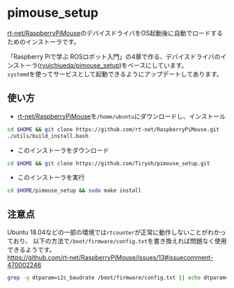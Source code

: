 # pimouse_setup

[rt-net/RaspberryPiMouse](https://github.com/rt-net/RaspberryPiMouse)のデバイスドライバをOS起動後に自動でロードするためのインストーラです。

「Raspberry Piで学ぶ ROSロボット入門」の4章で作る、デバイスドライバのインストーラ([ryuichiueda/pimouse_setup](https://github.com/ryuichiueda/pimouse_setup))をベースにしています。  
`systemd`を使ってサービスとして起動できるようにアップデートしてあります。

## 使い方

* [rt-net/RaspberryPiMouse](https://github.com/rt-net/RaspberryPiMouse)を`/home/ubuntu`にダウンロードし、インストール

```sh
cd $HOME && git clone https://github.com/rt-net/RaspberryPiMouse.git
./utils/build_install.bash
```

* このインストーラをダウンロード

```sh
cd $HOME && git clone https://github.com/Tiryoh/pimouse_setup.git
```

* このインストーラを実行

```sh
cd $HOME/pimouse_setup && sudo make install
```

## 注意点

Ubuntu 18.04などの一部の環境では`rtcounter`が正常に動作しないことがわかっており、
以下の方法で`/boot/firmware/config.txt`を書き換えれば問題なく使用できるようです。  
https://github.com/rt-net/RaspberryPiMouse/issues/13#issuecomment-470002246

```sh
grep -q dtparam=i2c_baudrate /boot/firmware/config.txt || echo dtparam=i2c_baudrate=62500 | sudo tee -a /boot/firmware/config.txt
```
